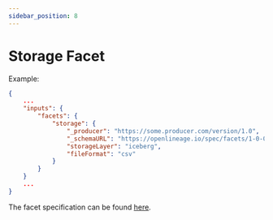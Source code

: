 ```yaml
---
sidebar_position: 8
---
```


# Storage Facet

Example:

```json
{
    ...
    "inputs": {
        "facets": {
            "storage": {
                "_producer": "https://some.producer.com/version/1.0",
                "_schemaURL": "https://openlineage.io/spec/facets/1-0-0/StorageDatasetFacet.json",
                "storageLayer": "iceberg",
                "fileFormat": "csv"
            }
        }
    }
    ...
}
```
The facet specification can be found [here](https://openlineage.io/spec/facets/1-0-0/StorageDatasetFacet.json).